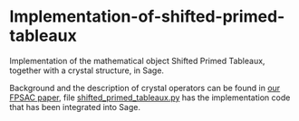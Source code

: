 # Implementation-of-shifted-primed-tableaux
Implementation of the mathematical object Shifted Primed Tableaux, together with a crystal structure, in Sage.

Background and the description of crystal operators can be found in [our FPSAC paper](FPSAC_paper.pdf), file [shifted_primed_tableaux.py](shifted_primed_tableaux.py) has the implementation code that has been integrated into Sage. 
